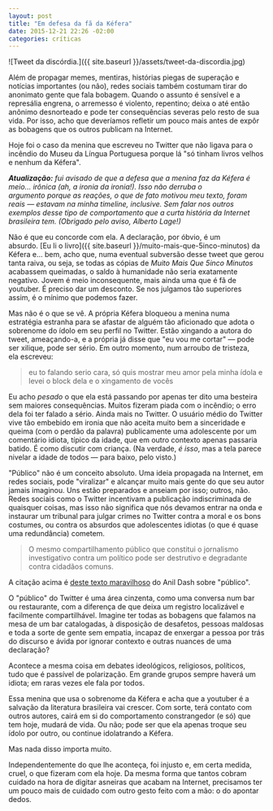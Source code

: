 ```yaml
---
layout: post
title: "Em defesa da fã da Kéfera"
date: 2015-12-21 22:26 -02:00
categories: críticas
---
```

![Tweet da discórdia.]({{ site.baseurl }}/assets/tweet-da-discordia.jpg)

Além de propagar memes, mentiras, histórias piegas de superação e notícias importantes (ou não), redes sociais também costumam tirar do anonimato gente que fala bobagem. Quando o assunto é sensível e a represália engrena, o arremesso é violento, repentino; deixa o até então anônimo desnorteado e pode ter consequências severas pelo resto de sua vida. Por isso, acho que deveríamos refletir um pouco mais antes de expôr as bobagens que os outros publicam na Internet.

Hoje foi o caso da menina que escreveu no Twitter que não ligava para o incêndio do Museu da Língua Portuguesa porque lá "só tinham livros velhos e nenhum da Kéfera".

_**Atualização:** fui avisado de que a defesa que a menina faz da Kéfera é meio... irônica (ah, a ironia da ironia!). Isso não derruba o argumento porque as reações, o que de fato motivou meu texto, foram reais — estavam na minha timeline, inclusive. Sem falar nos outros exemplos desse tipo de comportamento que a curta história da Internet brasileira tem. (Obrigado pelo aviso, Alberto Lage!)_

Não é que eu concorde com ela. A declaração, por óbvio, é um absurdo. [Eu li o livro]({{ site.baseurl }}/muito-mais-que-5inco-minutos) da Kéfera e… bem, acho que, numa eventual subversão desse tweet que gerou tanta raiva, ou seja, se todas as cópias de _Muito Mais Que 5inco Minutos_ acabassem queimadas, o saldo à humanidade não seria exatamente negativo. Jovem é meio inconsequente, mais ainda uma que é fã de youtuber. É preciso dar um desconto. Se nos julgamos tão superiores assim, é o mínimo que podemos fazer.

Mas não é o que se vê. A própria Kéfera bloqueou a menina numa estratégia estranha para se afastar de alguém tão aficionado que adota o sobrenome do ídolo em seu perfil no Twitter. Estão xingando a autora do tweet, ameaçando-a, e a própria já disse que "eu vou me cortar" — pode ser xilique, pode ser sério. Em outro momento, num arroubo de tristeza, ela escreveu:

> eu to falando serio cara, só quis mostrar meu amor pela minha ídola e levei o block dela e o xingamento de vocês

Eu acho _pesado_ o que ela está passando por apenas ter dito uma besteira sem maiores consequências. Muitos fizeram piada com o incêndio; o erro dela foi ter falado a sério. Ainda mais no Twitter. O usuário médio do Twitter vive tão embebido em ironia que não aceita muito bem a sinceridade e queima (com o perdão da palavra) publicamente uma adolescente por um comentário idiota, típico da idade, que em outro contexto apenas passaria batido. É como discutir com criança. (Na verdade, _é isso_, mas a tela parece nivelar a idade de todos — para baixo, pelo visto.)

"Público" não é um conceito absoluto. Uma ideia propagada na Internet, em redes sociais, pode "viralizar" e alcançar muito mais gente do que seu autor jamais imaginou. Uns estão preparados e anseiam por isso; outros, não. Redes sociais como o Twitter incentivam a publicação indiscriminada de quaisquer coisas, mas isso não significa que nós devamos entrar na onda e instaurar um tribunal para julgar crimes no Twitter contra a moral e os bons costumes, ou contra os absurdos que adolescentes idiotas (o que é quase uma redundância) cometem.

> O mesmo compartilhamento público que constitui o jornalismo investigativo contra um político pode ser destrutivo e degradante contra cidadãos comuns.

A citação acima é [deste texto maravilhoso](https://medium.com/message/what-is-public-f33b16d780f9#.3blv5drie) do Anil Dash sobre "público".

O "público" do Twitter é uma área cinzenta, como uma conversa num bar ou restaurante, com a diferença de que deixa um registro localizável e facilmente compartilhável. Imagine ter todas as bobagens que falamos na mesa de um bar catalogadas, à disposição de desafetos, pessoas maldosas e toda a sorte de gente sem empatia, incapaz de enxergar a pessoa por trás do discurso e ávida por ignorar contexto e outras nuances de uma declaração?

Acontece a mesma coisa em debates ideológicos, religiosos, políticos, tudo que é passível de polarização. Em grande grupos sempre haverá um idiota; em raras vezes ele fala por todos.

Essa menina que usa o sobrenome da Kéfera e acha que a youtuber é a salvação da literatura brasileira vai crescer. Com sorte, terá contato com outros autores, cairá em si do comportamento constrangedor (e só) que tem hoje, mudará de vida. Ou não; pode ser que ela apenas troque seu ídolo por outro, ou continue idolatrando a Kéfera.

Mas nada disso importa muito.

Independentemente do que lhe aconteça, foi injusto e, em certa medida, cruel, o que fizeram com ela hoje. Da mesma forma que tantos cobram cuidado na hora de digitar asneiras que acabam na Internet, precisamos ter um pouco mais de cuidado com outro gesto feito com a mão: o do apontar dedos.
